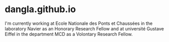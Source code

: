 # dangla.github.io

I'm currently working at Ecole Nationale des Ponts et Chaussées in the laboratory Navier as an Honorary Research Fellow and at université Gustave Eiffel in the department MCD as a Volontary Research Fellow.

